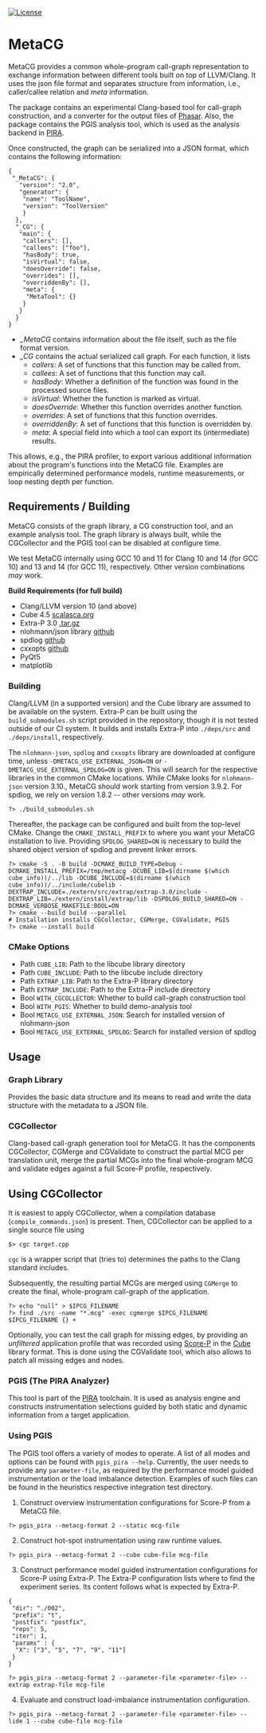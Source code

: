 [![License](https://img.shields.io/badge/License-BSD%203--Clause-blue.svg)](https://opensource.org/licenses/BSD-3-Clause)

# MetaCG

MetaCG provides a common whole-program call-graph representation to exchange information between different tools built on top of LLVM/Clang.
It uses the json file format and separates structure from information, i.e., caller/callee relation and *meta* information.

The package contains an experimental Clang-based tool for call-graph construction, and a converter for the output files of [Phasar](https://github.com/secure-software-engineering/phasar).
Also, the package contains the PGIS analysis tool, which is used as the analysis backend in [PIRA](https://github.com/tudasc/pira).

Once constructed, the graph can be serialized into a JSON format, which contains the following information:

```{.json}
{
 "_MetaCG": {
   "version": "2.0",
   "generator": {
    "name": "ToolName",
    "version": "ToolVersion"
    }
  },
  "_CG": {
   "main": {
    "callers": [],
    "callees": ["foo"],
    "hasBody": true,
    "isVirtual": false,
    "doesOverride": false,
    "overrides": [],
    "overriddenBy": [],
    "meta": {
     "MetaTool": {}
    }
   }
  }
}
```

- *_MetaCG* contains information about the file itself, such as the file format version.
- *_CG* contains the actual serialized call graph. For each function, it lists
  - *callers*: A set of functions that this function may be called from.
  - *callees*: A set of functions that this function may call.
  - *hasBody*: Whether a definition of the function was found in the processed source files.
  - *isVirtual*: Whether the function is marked as virtual.
  - *doesOverride*: Whether this function overrides another function.
  - *overrides*: A set of functions that this function overrides.
  - *overriddenBy*: A set of functions that this function is overridden by.
  - *meta*: A special field into which a tool can export its (intermediate) results.

This allows, e.g., the PIRA profiler, to export various additional information about the program's functions into the MetaCG file.
Examples are empirically determined performance models, runtime measurements, or loop nesting depth per function.

## Requirements / Building

MetaCG consists of the graph library, a CG construction tool, and an example analysis tool.
The graph library is always built, while the CGCollector and the PGIS tool can be disabled at configure time.

We test MetaCG internally using GCC 10 and 11 for Clang 10 and 14 (for GCC 10) and 13 and 14 (for GCC 11), respectively.
Other version combinations *may* work.

**Build Requirements (for full build)**
- Clang/LLVM version 10 (and above)
- Cube 4.5 [scalasca.org](https://www.scalasca.org/software/cube-4.x/download.html)
- Extra-P 3.0 [.tar.gz](http://apps.fz-juelich.de/scalasca/releases/extra-p/extrap-3.0.tar.gz)
- nlohmann/json library [github](https://github.com/nlohmann/json)
- spdlog [github](https://github.com/gabime/spdlog)
- cxxopts [github](https://github.com/jarro2783/cxxopts)
- PyQt5
- matplotlib

### Building

Clang/LLVM (in a supported version) and the Cube library are assumed to be available on the system.
Extra-P can be built using the `build_submodules.sh` script provided in the repository, though it is not tested outside of our CI system.
It builds and installs Extra-P into `./deps/src` and `./deps/install`, respectively.

The `nlohmann-json`, `spdlog` and `cxxopts` library are downloaded at configure time, unless `-DMETACG_USE_EXTERNAL_JSON=ON` or `-DMETACG_USE_EXTERNAL_SPDLOG=ON` is given.
This will search for the respective libraries in the common CMake locations.
While CMake looks for `nlohmann-json` version 3.10., MetaCG should work starting from version 3.9.2.
For spdlog, we rely on version 1.8.2 -- other versions *may* work.

```{.sh}
?> ./build_submodules.sh
```

Thereafter, the package can be configured and built from the top-level CMake.
Change the `CMAKE_INSTALL_PREFIX` to where you want your MetaCG installation to live.
Providing `SPDLOG_SHARED=ON` is necessary to build the shared object version of spdlog and prevent linker errors.

```{.sh}
?> cmake -S . -B build -DCMAKE_BUILD_TYPE=Debug -DCMAKE_INSTALL_PREFIX=/tmp/metacg -DCUBE_LIB=$(dirname $(which cube_info))/../lib -DCUBE_INCLUDE=$(dirname $(which cube_info))/../include/cubelib -DEXTRAP_INCLUDE=./extern/src/extrap/extrap-3.0/include -DEXTRAP_LIB=./extern/install/extrap/lib -DSPDLOG_BUILD_SHARED=ON -DCMAKE_VERBOSE_MAKEFILE:BOOL=ON
?> cmake --build build --parallel
# Installation installs CGCollector, CGMerge, CGValidate, PGIS
?> cmake --install build
```

### CMake Options

- Path `CUBE_LIB`: Path to the libcube library directory
- Path `CUBE_INCLUDE`: Path to the libcube include directory
- Path `EXTRAP_LIB`: Path to the Extra-P library directory
- Path `EXTRAP_INCLUDE`: Path to the Extra-P include directory
- Bool `WITH_CGCOLLECTOR`: Whether to build call-graph construction tool
- Bool `WITH_PGIS`: Whether to build demo-analysis tool
- Bool `METACG_USE_EXTERNAL_JSON`: Search for installed version of nlohmann-json
- Bool `METACG_USE_EXTERNAL_SPDLOG`: Search for installed version of spdlog

## Usage

### Graph Library
Provides the basic data structure and its means to read and write the data structure with the metadata to a JSON file.

### CGCollector
Clang-based call-graph generation tool for MetaCG.
It has the components CGCollector, CGMerge and CGValidate to construct the partial MCG per translation unit, merge the partial MCGs into the final whole-program MCG and validate edges against a full Score-P profile, respectively.


## Using CGCollector

It is easiest to apply CGCollector, when a compilation database (`compile_commands.json`) is present.
Then, CGCollector can be applied to a single source file using

```{.sh}
$> cgc target.cpp
```

`cgc` is a wrapper script that (tries to) determines the paths to the Clang standard includes.

Subsequently, the resulting partial MCGs are merged using `CGMerge` to create the final, whole-program call-graph of the application.

```{.sh}
?> echo "null" > $IPCG_FILENAME
?> find ./src -name "*.mcg" -exec cgmerge $IPCG_FILENAME $IPCG_FILENAME {} +
```

Optionally, you can test the call graph for missing edges, by providing an *unfiltered* application profile that was recorded using [Score-P](https://www.vi-hps.org/projects/score-p) in the [Cube](https://www.scalasca.org/scalasca/software/cube-4.x/download.html) library format.
This is done using the CGValidate tool, which also allows to patch all missing edges and nodes.

### PGIS (The PIRA Analyzer)

This tool is part of the [PIRA](https://github.com/tudasc/pira) toolchain.
It is used as analysis engine and constructs instrumentation selections guided by both static and dynamic information from a target application.

### Using PGIS

The PGIS tool offers a variety of modes to operate.
A list of all modes and options can be found with `pgis_pira --help`.
Currently, the user needs to provide any `parameter-file`, as required by the performance model guided instrumentation or the load imbalance detection.
Examples of such files can be found in the heuristics respective integration test directory.


1. Construct overview instrumentation configurations for Score-P from a MetaCG file.

```{.sh}
?> pgis_pira --metacg-format 2 --static mcg-file
```

2. Construct hot-spot instrumentation using raw runtime values.

```{.sh}
?> pgis_pira --metacg-format 2 --cube cube-file mcg-file
```

3. Construct performance model guided instrumentation configurations for Score-P using Extra-P.
The Extra-P configuration lists where to find the experiment series.
Its content follows what is expected by Extra-P.

```{.json}
{
 "dir": "./002",
 "prefix": "t",
 "postfix": "postfix",
 "reps": 5,
 "iter": 1,
 "params" : {
  "X": ["3", "5", "7", "9", "11"]
 }
}
```

```{.sh}
?> pgis_pira --metacg-format 2 --parameter-file <parameter-file> --extrap extrap-file mcg-file
```

4. Evaluate and construct load-imbalance instrumentation configuration.

```{.sh}
?> pgis_pira --metacg-format 2 --parameter-file <parameter-file> --lide 1 --cube cube-file mcg-file
```
